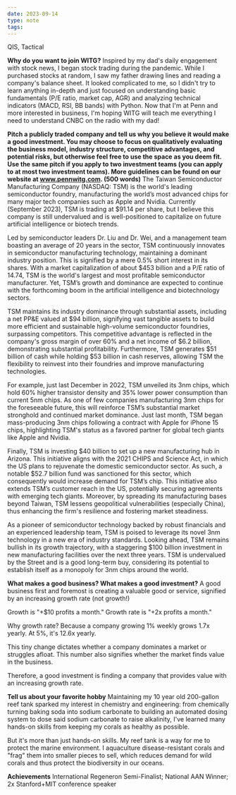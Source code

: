 ```yaml
---
date: 2023-09-14
type: note
tags: 
---
```


QIS, Tactical

**Why do you want to join WITG?**
Inspired by my dad's daily engagement with stock news, I began stock trading during the pandemic. While I purchased stocks at random, I saw my father drawing lines and reading a company's balance sheet. It looked complicated to me, so I didn't try to learn anything in-depth and just focused on understanding basic fundamentals (P/E ratio, market cap, AGR) and analyzing technical indicators (MACD, RSI, BB bands) with Python. Now that I'm at Penn and more interested in business, I'm hoping WITG will teach me everything I need to understand CNBC on the radio with my dad!

**Pitch a publicly traded company and tell us why you believe it would make a good investment. You may choose to focus on qualitatively evaluating the business model, industry structure, competitive advantages, and potential risks, but otherwise feel free to use the space as you deem fit. Use the same pitch if you apply to two investment teams (you can apply to at most two investment teams). More guidelines can be found on our website at www.pennwitg.com. (500 words)**
The Taiwan Semiconductor Manufacturing Company (NASDAQ: TSM) is the world's leading semiconductor foundry, manufacturing the world’s most advanced chips for many major tech companies such as Apple and Nvidia. Currently (September 2023), TSM is trading at $91.14 per share, but I believe this company is still undervalued and is well-positioned to capitalize on future artificial intelligence or biotech trends.

Led by semiconductor leaders Dr. Liu and Dr. Wei, and a management team boasting an average of 20 years in the sector, TSM continuously innovates in semiconductor manufacturing technology, maintaining a dominant industry position. This is signified by a mere 0.5% short interest in its shares. With a market capitalization of about $453 billion and a P/E ratio of 14.74, TSM is the world's largest and most profitable semiconductor manufacturer. Yet, TSM’s growth and dominance are expected to continue with the forthcoming boom in the artificial intelligence and biotechnology sectors.

TSM maintains its industry dominance through substantial assets, including a net PP&E valued at $94 billion, signifying vast tangible assets to build more efficient and sustainable high-volume semiconductor foundries, surpassing competitors. This competitive advantage is reflected in the company's gross margin of over 60% and a net income of $6.2 billion, demonstrating substantial profitability. Furthermore, TSM generates $51 billion of cash while holding $53 billion in cash reserves, allowing TSM the flexibility to reinvest into their foundries and improve manufacturing technologies.

For example, just last December in 2022, TSM unveiled its 3nm chips, which hold 60% higher transistor density and 35% lower power consumption than current 5nm chips. As one of few companies manufacturing 3nm chips for the foreseeable future, this will reinforce TSM’s substantial market stronghold and continued market dominance. Just last month, TSM began mass-producing 3nm chips following a contract with Apple for iPhone 15 chips, highlighting TSM's status as a favored partner for global tech giants like Apple and Nvidia.

Finally, TSM is investing $40 billion to set up a new manufacturing hub in Arizona. This initiative aligns with the 2021 CHIPS and Science Act, in which the US plans to rejuvenate the domestic semiconductor sector. As such, a notable $52.7 billion fund was sanctioned for this sector, which consequently would increase demand for TSM’s chip. This initiative also extends TSM’s customer reach in the US, potentially securing agreements with emerging tech giants. Moreover, by spreading its manufacturing bases beyond Taiwan, TSM lessens geopolitical vulnerabilities (especially China), thus enhancing the firm's resilience and fostering market steadiness.

As a pioneer of semiconductor technology backed by robust financials and an experienced leadership team, TSM is poised to leverage its novel 3nm technology in a new era of industry standards. Looking ahead, TSM remains bullish in its growth trajectory, with a staggering $100 billion investment in new manufacturing facilities over the next three years. TSM is undervalued by the Street and is a good long-term buy, considering its potential to establish itself as a monopoly for 3nm chips around the world.

**What makes a good business? What makes a good investment?**
A good business first and foremost is creating a valuable good or service, signified by an increasing growth rate (not growth!)

Growth is "+$10 profits a month." Growth rate is "+2x profits a month."

Why growth rate? Because a company growing 1% weekly grows 1.7x yearly. At 5%, it's 12.6x yearly.

This tiny change dictates whether a company dominates a market or struggles afloat. This number also signifies whether the market finds value in the business.

Therefore, a good investment is finding a company that provides value with an increasing growth rate.

**Tell us about your favorite hobby**
Maintaining my 10 year old 200-gallon reef tank sparked my interest in chemistry and engineering: from chemically turning baking soda into sodium carbonate to building an automated dosing system to dose said sodium carbonate to raise alkalinity, I've learned many hands-on skills from keeping my corals as healthy as possible.

But it's more than just hands-on skills. My reef tank is a way for me to protect the marine environment. I aquaculture disease-resistant corals and "frag" them into smaller pieces to sell, which reduces demand for wild corals and thus protect the biodiversity in our oceans.

**Achievements**
International Regeneron Semi-Finalist; National AAN Winner; 2x Stanford+MIT conference speaker